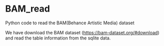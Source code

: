 # BAM_read
Python code to read the BAM(Behance Artistic Media) dataset


We have download the BAM dataset (https://bam-dataset.org/#download) and read the table information from the sqlite data.
